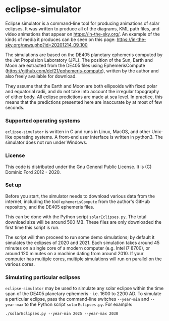 # eclipse-simulator

Eclipse simulator is a command-line tool for producing animations of solar
eclipses. It was written to produce all of the diagrams, KML path files, and
video animations that appear on <https://in-the-sky.org/>. An example of the
kinds of media it produces can be seen on this page:
<https://in-the-sky.org/news.php?id=20201214_09_100>

The simulations are based on the DE405 planetary ephemeris computed by the Jet
Propulsion Laboratory (JPL). The position of the Sun, Earth and Moon are
extracted from the DE405 files using EphemerisCompute
(<https://github.com/dcf21/ephemeris-compute>), written by the author and also
freely available for download.

They assume that the Earth and Moon are both ellipsoids with fixed polar and
equatorial radii, and do not take into account the irregular topography of
either body. All eclipse predictions are made at sea level.  In practice, this
means that the predictions presented here are inaccurate by at most of few
seconds.

### Supported operating systems

`eclipse-simulator` is written in C and runs in Linux, MacOS, and other
Unix-like operating systems. A front-end user interface is written in python3.
The simulator does not run under Windows.

### License

This code is distributed under the Gnu General Public License. It is (C)
Dominic Ford 2012 - 2020.

### Set up

Before you start, the simulator needs to download various data from the
internet, including the tool `ephemerisCompute` from the author's GitHub
repository, and the DE405 ephemeris files.

This can be done with the Python script `solarEclipses.py`. The total download
size will be around 500 MB. These files are only downloaded the first time this
script is run.

The script will then proceed to run some demo simulations; by default it
simulates the eclipses of 2020 and 2021. Each simulation takes around 45
minutes on a single core of a modern computer (e.g. Intel i7 8700), or around
120 minutes on a machine dating from around 2010. If your computer has multiple
cores, multiple simulations will run on parallel on the various cores.

### Simulating particular eclipses

`eclipse-simulator` may be used to simulate any solar eclipse within the time
span of the DE405 planetary ephemeris - i.e. 1600 to 2200 AD. To simulate a
particular eclipse, pass the command-line switches `--year-min` and
`--year-max` to the Python script `solarEclipses.py`. For example:

```
./solarEclipses.py --year-min 2025 --year-max 2030
```

